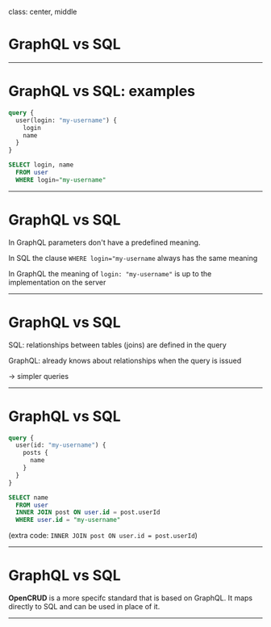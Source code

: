 class: center, middle

# GraphQL vs SQL

---

# GraphQL vs SQL: examples

```graphql
query {
  user(login: "my-username") {
    login
    name
  }
}
```

```sql
SELECT login, name
  FROM user
  WHERE login="my-username"
```

---

# GraphQL vs SQL

In GraphQL parameters don't have a predefined meaning.

In SQL the clause `WHERE login="my-username` always has the same meaning

In GraphQL the meaning of `login: "my-username"` is up to the implementation on the server

---

# GraphQL vs SQL

SQL: relationships between tables (joins) are defined in the query

GraphQL: already knows about relationships when the query is issued

-> simpler queries

---

# GraphQL vs SQL

```graphql
query {
  user(id: "my-username") {
    posts {
      name
    }
  }
}
```

```sql
SELECT name
  FROM user
  INNER JOIN post ON user.id = post.userId
  WHERE user.id = "my-username"
```

(extra code: `INNER JOIN post ON user.id = post.userId`)

---

# GraphQL vs SQL

**OpenCRUD** is a more specifc standard that is based on GraphQL. It maps directly to SQL and can be used in place of it.

---
